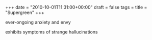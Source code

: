 +++
date = "2010-10-01T11:31:00+00:00"
draft = false
tags = 
title = "Supergreen"
+++
<p>ever-ongoing anxiety and envy</p>&#13;
<p>exhibits symptoms of strange hallucinations</p> 